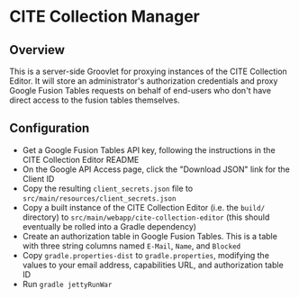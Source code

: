 CITE Collection Manager
=======================

Overview
--------

This is a server-side Groovlet for proxying instances of the CITE Collection Editor.
It will store an administrator's authorization credentials and proxy Google Fusion Tables
requests on behalf of end-users who don't have direct access to the fusion tables themselves.

Configuration
-------------

* Get a Google Fusion Tables API key, following the instructions in the CITE Collection Editor README
* On the Google API Access page, click the "Download JSON" link for the Client ID
* Copy the resulting `client_secrets.json` file to `src/main/resources/client_secrets.json`
* Copy a built instance of the CITE Collection Editor (i.e. the `build/` directory) to `src/main/webapp/cite-collection-editor` (this should eventually be rolled into a Gradle dependency)
* Create an authorization table in Google Fusion Tables. This is a table with three string columns named `E-Mail`, `Name`, and `Blocked`
* Copy `gradle.properties-dist` to `gradle.properties`, modifying the values to your email address, capabilities URL, and authorization table ID
* Run `gradle jettyRunWar`
